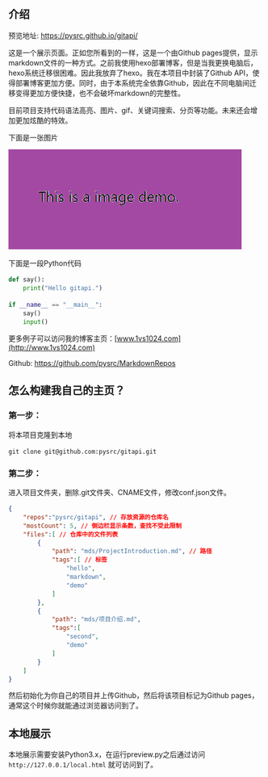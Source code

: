## 介绍

预览地址: https://pysrc.github.io/gitapi/

这是一个展示页面。正如您所看到的一样，这是一个由Github pages提供，显示markdown文件的一种方式。之前我使用hexo部署博客，但是当我更换电脑后，hexo系统迁移很困难。因此我放弃了hexo。我在本项目中封装了Github API，使得部署博客更加方便。同时，由于本系统完全依靠Github，因此在不同电脑间迁移变得更加方便快捷，也不会破坏markdown的完整性。

目前项目支持代码语法高亮、图片、gif、关键词搜索、分页等功能。未来还会增加更加炫酷的特效。

下面是一张图片

![](项目介绍/hello.png)

下面是一段Python代码

```python
def say():
    print("Hello gitapi.")

if __name__ == "__main__":
    say()
    input()

```

更多例子可以访问我的博客主页：[www.1vs1024.com](http://www.1vs1024.com)

Github: https://github.com/pysrc/MarkdownRepos

## 怎么构建我自己的主页？

### 第一步：

将本项目克隆到本地

`git clone git@github.com:pysrc/gitapi.git`

### 第二步：

进入项目文件夹，删除.git文件夹、CNAME文件，修改conf.json文件。
```json
{
	"repos":"pysrc/gitapi", // 存放资源的仓库名
	"mostCount": 5, // 侧边栏显示条数，查找不受此限制
	"files":[ // 仓库中的文件列表
		{
			"path": "mds/ProjectIntroduction.md", // 路径
			"tags":[ // 标签
				"hello",
				"markdown",
				"demo"
			]
		},
		{
			"path": "mds/项目介绍.md",
			"tags":[
				"second",
				"demo"
			]
		}
	]
}


```


然后初始化为你自己的项目并上传Github，然后将该项目标记为Github pages，通常这个时候你就能通过浏览器访问到了。

## 本地展示
本地展示需要安装Python3.x，在运行preview.py之后通过访问 `http://127.0.0.1/local.html` 就可访问到了。

